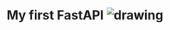 <h1> My first FastAPI <img src="https://cdn.worldvectorlogo.com/logos/fastapi.svg" alt="drawing" width="auto"/></h1>